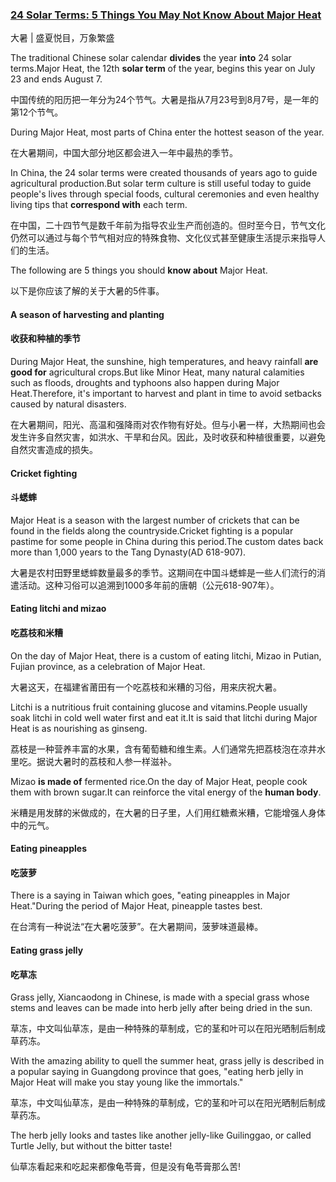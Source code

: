 ### [24 Solar Terms: 5 Things You May Not Know About Major Heat](https://web.shanbay.com/reading/web-news/articles/hwdqi)
大暑 | 盛夏悦目，万象繁盛

The traditional Chinese solar calendar **divides** the year **into** 24 solar terms.Major Heat, the 12th **solar term** of the year, begins this year on July 23 and ends August 7.

中国传统的阳历把一年分为24个节气。大暑是指从7月23号到8月7号，是一年的第12个节气。

During Major Heat, most parts of China enter the hottest season of the year.

在大暑期间，中国大部分地区都会进入一年中最热的季节。

In China, the 24 solar terms were created thousands of years ago to guide agricultural production.But solar term culture is still useful today to guide people's lives through special foods, cultural ceremonies and even healthy living tips that **correspond with** each term.

在中国，二十四节气是数千年前为指导农业生产而创造的。但时至今日，节气文化仍然可以通过与每个节气相对应的特殊食物、文化仪式甚至健康生活提示来指导人们的生活。

The following are 5 things you should **know about** Major Heat.

以下是你应该了解的关于大暑的5件事。

#### A season of harvesting and planting

#### 收获和种植的季节

During Major Heat, the sunshine, high temperatures, and heavy rainfall **are good for** agricultural crops.But like Minor Heat, many natural calamities such as floods, droughts and typhoons also happen during Major Heat.Therefore, it's important to harvest and plant in time to avoid setbacks caused by natural disasters.

在大暑期间，阳光、高温和强降雨对农作物有好处。但与小暑一样，大热期间也会发生许多自然灾害，如洪水、干旱和台风。因此，及时收获和种植很重要，以避免自然灾害造成的损失。

#### Cricket fighting

#### 斗蟋蟀

Major Heat is a season with the largest number of crickets that can be found in the fields along the countryside.Cricket fighting is a popular pastime for some people in China during this period.The custom dates back more than 1,000 years to the Tang Dynasty(AD 618-907).

大暑是农村田野里蟋蟀数量最多的季节。这期间在中国斗蟋蟀是一些人们流行的消遣活动。这种习俗可以追溯到1000多年前的唐朝（公元618-907年）。

#### Eating litchi and mizao

#### 吃荔枝和米糟

On the day of Major Heat, there is a custom of eating litchi, Mizao in Putian, Fujian province, as a celebration of Major Heat.

大暑这天，在福建省莆田有一个吃荔枝和米糟的习俗，用来庆祝大暑。

Litchi is a nutritious fruit containing glucose and vitamins.People usually soak litchi in cold well water first and eat it.It is said that litchi during Major Heat is as nourishing as ginseng.

荔枝是一种营养丰富的水果，含有葡萄糖和维生素。人们通常先把荔枝泡在凉井水里吃。据说大暑时的荔枝和人参一样滋补。

Mizao **is made of** fermented rice.On the day of Major Heat, people cook them with brown sugar.It can reinforce the vital energy of the **human body**.

米糟是用发酵的米做成的，在大暑的日子里，人们用红糖煮米糟，它能增强人身体中的元气。

#### Eating pineapples

#### 吃菠萝

There is a saying in Taiwan which goes, "eating pineapples in Major Heat."During the period of Major Heat, pineapple tastes best.

在台湾有一种说法“在大暑吃菠萝”。在大暑期间，菠萝味道最棒。

#### Eating grass jelly

#### 吃草冻

Grass jelly, Xiancaodong in Chinese, is made with a special grass whose stems and leaves can be made into herb jelly after being dried in the sun.

草冻，中文叫仙草冻，是由一种特殊的草制成，它的茎和叶可以在阳光晒制后制成草药冻。

With the amazing ability to quell the summer heat, grass jelly is described in a popular saying in Guangdong province that goes, "eating herb jelly in Major Heat will make you stay young like the immortals."

草冻，中文叫仙草冻，是由一种特殊的草制成，它的茎和叶可以在阳光晒制后制成草药冻。

The herb jelly looks and tastes like another jelly-like Guilinggao, or called Turtle Jelly, but without the bitter taste!

仙草冻看起来和吃起来都像龟苓膏，但是没有龟苓膏那么苦!